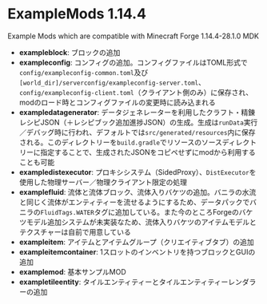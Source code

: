 # ExampleMods 1.14.4

Example Mods which are compatible with Minecraft Forge 1.14.4-28.1.0 MDK

- **exampleblock**: ブロックの追加
- **exampleconfig**: コンフィグの追加。コンフィグファイルはTOML形式で`config/exampleconfig-common.toml`及び`[world_dir]/serverconfig/exampleconfig-server.toml`、`config/exampleconfig-client.toml`（クライアント側のみ）に保存され、modのロード時とコンフィグファイルの変更時に読み込まれる
- **exampledatagenerator**: データジェネレーターを利用したクラフト・精錬レシピJSON（＋レシピブック追加進捗JSON）の生成。生成は`runData`実行／デバッグ時に行われ、デフォルトでは`src/generated/resources`内に保存される。このディレクトリーを`build.gradle`でリソースのソースディレクトリーに指定することで、生成されたJSONをコピペせずにmodから利用することも可能
- **exampledistexecutor**: プロキシシステム（SidedProxy）、`DistExecutor`を使用した物理サーバー／物理クライアント限定の処理
- **examplefluid**: 流体と流体ブロック、流体入りバケツの追加。バニラの水流と同じく流体がエンティティーを流せるようにするため、データパックでバニラの`FluidTags.WATER`タグに追加している。また今のところForgeのバケツモデル追加システムが未実装なため、流体入りバケツのアイテムモデルとテクスチャーは自前で用意している
- **exampleitem**: アイテムとアイテムグループ（クリエイティブタブ）の追加
- **exampleitemcontainer**: 1スロットのインベントリを持つブロックとGUIの追加
- **examplemod**: 基本サンプルMOD
- **exampletileentity**: タイルエンティティーとタイルエンティティーレンダラーの追加
